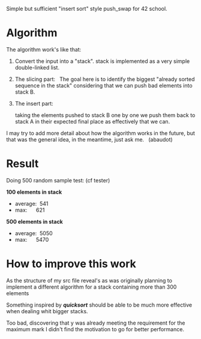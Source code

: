 Simple but sufficient "insert sort" style push_swap for 42 school.

# Algorithm

The algorithm work's like that:

1) Convert the input into a "stack". stack is implemented as a very simple double-linked list.

2) The slicing part:
  
    The goal here is to identify the biggest "already sorted sequence in the stack" considering that we can push bad elements into stack B.

3) The insert part:
  
    taking the elements pushed to stack B one by one we push them back to stack A in their expected final place as effectively that we can.
    
    
    
 I may try to add more detail about how the algorithm works in the future, but that was the general idea, in the meantime, just ask me.
  (abaudot)

# Result

Doing 500 random sample test: (cf tester)


**100 elements in stack**
- average:  541
- max:      621

**500 elements in stack**
- average:  5050
- max:      5470

# How to improve this work

As the structure of my src file reveal's as was originally planning to implement a different algorithm for a stack containing more than 300 elements

Something inspired by _**quicksort**_ should be able to be much more effective when dealing whit bigger stacks.

Too bad, discovering that y was already meeting the requirement for the maximum mark I didn't find the motivation to go for better performance.
